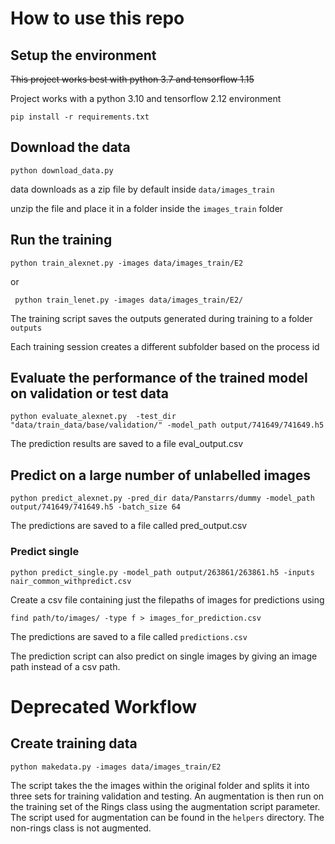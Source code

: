 # How to use this repo

## Setup the environment
~~This project works best with python 3.7 and tensorflow 1.15~~

Project works with a python 3.10 and tensorflow 2.12 environment

```
pip install -r requirements.txt
```

## Download the data
```python download_data.py```

data downloads as a zip file by default inside `data/images_train`

unzip the file and place it in a folder inside the `images_train` folder

## Run the training

`python train_alexnet.py -images data/images_train/E2 `

or

` python train_lenet.py -images data/images_train/E2/`

The training script saves the outputs generated during training to a folder `outputs`

Each training session creates a different subfolder based on the process id 

## Evaluate the performance of the trained model on validation or test data

`python evaluate_alexnet.py  -test_dir "data/train_data/base/validation/" -model_path output/741649/741649.h5`

The prediction results are saved to a file eval_output.csv

## Predict on a large number of unlabelled images

`python predict_alexnet.py -pred_dir data/Panstarrs/dummy -model_path output/741649/741649.h5 -batch_size 64`

The predictions are saved to a file called pred_output.csv


### Predict single 

```python predict_single.py -model_path output/263861/263861.h5 -inputs nair_common_withpredict.csv```

Create a csv file containing just the filepaths of images for predictions using

```
find path/to/images/ -type f > images_for_prediction.csv
```

The predictions are saved to a file called `predictions.csv` 

The prediction script can also predict on single images by giving an image path instead of a csv path.

# Deprecated Workflow
## Create training data

`python makedata.py -images data/images_train/E2`

The script takes the the images within the original folder and splits it into three sets for training validation and testing.
An augmentation is then run on the training set of the Rings class using the augmentation script parameter.
The script used for augmentation can be found in the `helpers` directory.
The non-rings class is not augmented.



